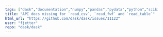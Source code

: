 ```yaml
---
tags: ["dask","documentation","numpy","pandas","pydata","python","scikit-learn","scipy"]
title: "API docs missing for `read_csv`, `read_fwf` and `read_table`"
html_url: "https://github.com/dask/dask/issues/11122"
user: "fjetter"
repo: "dask/dask"
---
```


